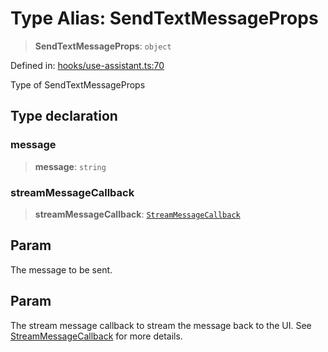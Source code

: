 # Type Alias: SendTextMessageProps

> **SendTextMessageProps**: `object`

Defined in: [hooks/use-assistant.ts:70](https://github.com/GeoDaCenter/openassistant/blob/d3d47c677c43fcc70dca2b232c88b920fa91a250/packages/core/src/hooks/use-assistant.ts#L70)

Type of SendTextMessageProps

## Type declaration

### message

> **message**: `string`

### streamMessageCallback

> **streamMessageCallback**: [`StreamMessageCallback`](StreamMessageCallback.md)

## Param

The message to be sent.

## Param

The stream message callback to stream the message back to the UI. See [StreamMessageCallback](StreamMessageCallback.md) for more details.
